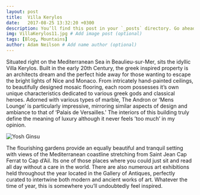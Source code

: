 ```yaml
---
layout: post
title:  Villa Kerylos
date:   2017-08-25 13:32:20 +0300
description: You’ll find this post in your `_posts` directory. Go ahead and edit it and re-build the site to see your changes. # Add post description (optional)
img: VillaKerylos11.jpg # Add image post (optional)
tags: [Blog, Mountains]
author: Adam Neilson # Add name author (optional)
---
```

Situated right on the Mediterranean Sea in Beaulieu-sur-Mer, sits the idyllic Villa Kerylos. Built in the early 20th Century, the greek inspired property is an architects dream and the perfect hide away for those wanting to escape the bright lights of Nice and Monaco. From intricately hand-painted ceilings, to beautifully designed mosaic flooring, each room possesses it’s own unique characteristics dedicated to various greek gods and classical heroes. Adorned with various types of marble, The Andron or ‘Mens Lounge’ is particularly impressive, mirroring similar aspects of design and ambiance to that of ‘Palais de Versailles.' The interiors of this building truly define the meaning of luxury although it never feels ’too much’ in my opinion.

![Yosh Ginsu]({{site.baseurl}}/assets/img/VillaKerylos4.jpg)

The flourishing gardens provide an equally beautiful and tranquil setting with views of the Mediterranean coastline stretching from Saint Jean Cap Ferrat to Cap d’Ail. Its one of those places where you could just sit and read all day without a care in the world. There are also numerous art exhibitions held throughout the year located in the Gallery of Antiques, perfectly curated to intertwine both modern and ancient works of art. Whatever the time of year, this is somewhere you’ll undoubtedly feel inspired.
